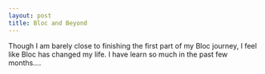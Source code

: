 ```yaml
---
layout: post
title: Bloc and Beyond
---
```


Though I am barely close to finishing the first part of my Bloc journey, I feel like Bloc has changed my life. I have learn so much in the past few months....
